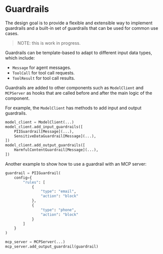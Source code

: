 # Guardrails

The design goal is to provide a flexible and extensible way to implement guardrails
and a built-in set of guardrails that can be used for common use cases.

> NOTE: this is work in progress.

Guardrails can be template-based to adapt to different input data types, which
include:
- `Message` for agent messages.
- `ToolCall` for tool call requests.
- `ToolResult` for tool call results.

Guardrails are added to other components such as `ModelClient` and `MCPServer`
as hooks that are called before and after the main logic of the component.

For example, the `ModelClient` has methods to add input and output guardrails.

```python
model_client = ModelClient(...)
model_client.add_input_guardrails([
    PIIGuardrail[Message](...),
    SensitiveDataGuardrail[Message](...),
])
model_client.add_output_guardrails([
    HarmfulContentGuardrail[Message](...),
])
```

Another example to show how to use a guardrail with an MCP server:

```python
guardrail = PIIGuardrail(
    config={
        "rules": [
            {
                "type": "email",
                "action": "block"
            },
            {
                "type": "phone",
                "action": "block"
            }
        ]
    }
)

mcp_server = MCPServer(...)
mcp_server.add_output_guardrail(guardrail)
```